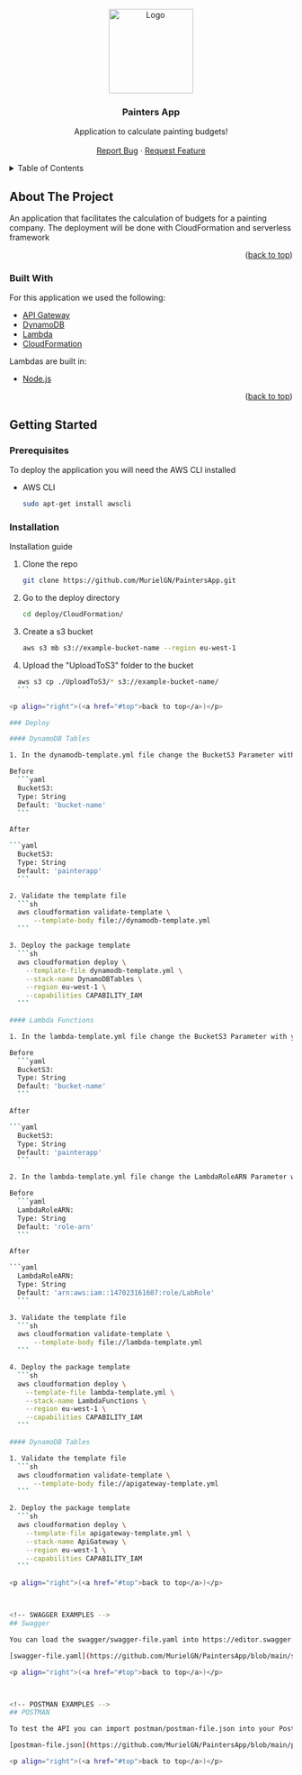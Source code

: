 <div id="top"></div>

<!-- PROJECT LOGO -->
<br />
<div align="center">
  <a href="https://github.com/MurielGN/PaintersApp">
    <img src="https://gravity.es/wp-content/uploads/2021/08/logo-blue.svg" alt="Logo" width="150" height="150">
  </a>

  <h3 align="center">Painters App</h3>

  <p align="center">
    Application to calculate painting budgets!
    <br />
    <br />
    <a href="https://github.com/MurielGN/PaintersApp/issues">Report Bug</a>
    ·
    <a href="https://github.com/MurielGN/PaintersApp/issues">Request Feature</a>
  </p>
</div>



<!-- TABLE OF CONTENTS -->
<details>
  <summary>Table of Contents</summary>
  <ol>
    <li>
      <a href="#about-the-project">About The Project</a>
      <ul>
        <li><a href="#built-with">Built With</a></li>
      </ul>
    </li>
    <li>
      <a href="#getting-started">Getting Started</a>
      <ul>
        <li><a href="#prerequisites">Prerequisites</a></li>
        <li><a href="#installation">Installation</a></li>
        <li><a href="#Deploy">Deploy</a></li>
      </ul>
    </li>
    <li><a href="#Swagger">Swagger</a></li>
    <li><a href="#POSTMAN">Postman</a></li>
  </ol>
</details>


<!-- ABOUT THE PROJECT -->
## About The Project

An application that facilitates the calculation of budgets for a painting company. The deployment will be done with CloudFormation and serverless framework

<p align="right">(<a href="#top">back to top</a>)</p>


### Built With

For this application we used the following:

* [API Gateway](https://aws.amazon.com/es/api-gateway/)
* [DynamoDB](https://aws.amazon.com/es/dynamodb/)
* [Lambda](https://aws.amazon.com/es/lambda/)
* [CloudFormation](https://aws.amazon.com/es/cloudformation/)

Lambdas are built in:
* [Node.js](https://nodejs.org/)

<p align="right">(<a href="#top">back to top</a>)</p>



<!-- GETTING STARTED -->
## Getting Started

### Prerequisites

To deploy the application you will need the AWS CLI installed

* AWS CLI
  ```sh
  sudo apt-get install awscli
  ```

### Installation

Installation guide

1. Clone the repo
   ```sh
   git clone https://github.com/MurielGN/PaintersApp.git
   ```

2. Go to the deploy directory
   ```sh
   cd deploy/CloudFormation/
   ```
3. Create a s3 bucket
    ```sh
    aws s3 mb s3://example-bucket-name --region eu-west-1
    ```

4. Upload the "UploadToS3" folder to the bucket
  ```sh
    aws s3 cp ./UploadToS3/* s3://example-bucket-name/
    ```

<p align="right">(<a href="#top">back to top</a>)</p>

### Deploy

  #### DynamoDB Tables

1. In the dynamodb-template.yml file change the BucketS3 Parameter with your bucket name

  Before
    ```yaml
    BucketS3:
    Type: String
    Default: 'bucket-name'
    ```
  
  After

  ```yaml
    BucketS3:
    Type: String
    Default: 'painterapp'
    ```

2. Validate the template file
    ```sh
    aws cloudformation validate-template \
        --template-body file://dynamodb-template.yml
    ```

3. Deploy the package template
    ```sh
    aws cloudformation deploy \
      --template-file dynamodb-template.yml \
      --stack-name DynamoDBTables \
      --region eu-west-1 \
      --capabilities CAPABILITY_IAM
    ```
  
  #### Lambda Functions

1. In the lambda-template.yml file change the BucketS3 Parameter with your bucket name

  Before
    ```yaml
    BucketS3:
    Type: String
    Default: 'bucket-name'
    ```
  
  After

  ```yaml
    BucketS3:
    Type: String
    Default: 'painterapp'
    ```

2. In the lambda-template.yml file change the LambdaRoleARN Parameter with the arn of the role you want to use

  Before
    ```yaml
    LambdaRoleARN:
    Type: String
    Default: 'role-arn'
    ```
  
  After

  ```yaml
    LambdaRoleARN:
    Type: String
    Default: 'arn:aws:iam::147023161607:role/LabRole'
    ```

3. Validate the template file
    ```sh
    aws cloudformation validate-template \
        --template-body file://lambda-template.yml
    ```

4. Deploy the package template
    ```sh
    aws cloudformation deploy \
      --template-file lambda-template.yml \
      --stack-name LambdaFunctions \
      --region eu-west-1 \
      --capabilities CAPABILITY_IAM
    ```

  #### DynamoDB Tables

1. Validate the template file
    ```sh
    aws cloudformation validate-template \
        --template-body file://apigateway-template.yml
    ```

2. Deploy the package template
    ```sh
    aws cloudformation deploy \
      --template-file apigateway-template.yml \
      --stack-name ApiGateway \
      --region eu-west-1 \
      --capabilities CAPABILITY_IAM
    ```
  
<p align="right">(<a href="#top">back to top</a>)</p>



<!-- SWAGGER EXAMPLES -->
## Swagger

You can load the swagger/swagger-file.yaml into https://editor.swagger.io/ to see the documentation of the API

[swagger-file.yaml](https://github.com/MurielGN/PaintersApp/blob/main/swagger/swagger-file.yaml)

<p align="right">(<a href="#top">back to top</a>)</p>



<!-- POSTMAN EXAMPLES -->
## POSTMAN

To test the API you can import postman/postman-file.json into your Postman App to import the postman collection and test the API

[postman-file.json](https://github.com/MurielGN/PaintersApp/blob/main/postman/postman-file.json)

<p align="right">(<a href="#top">back to top</a>)</p>
